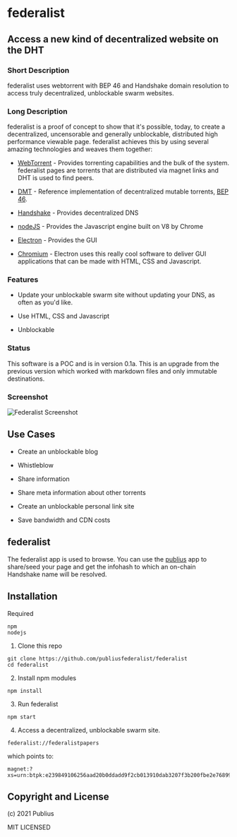 # federalist
## Access a new kind of decentralized website on the DHT

### Short Description

federalist uses webtorrent with BEP 46 and Handshake domain resolution to access truly decentralized, unblockable swarm websites.

### Long Description

federalist is a proof of concept to show that it's possible, today, to create a decentralized, uncensorable and generally unblockable, distributed high performance
viewable page.  federalist achieves this by using several amazing technologies and weaves them together:

- [WebTorrent](https://github.com/webtorrent) - Provides torrenting capabilities and the bulk of the system.  federalist pages are torrents that are
distributed via magnet links and DHT is used to find peers.

- [DMT](https://github.com/lmatteis/dmt) - Reference implementation of decentralized mutable torrents, [BEP 46](https://github.com/lmatteis/bittorrent.org/blob/master/beps/bep_0046.rst).

- [Handshake](https://github.com/handshake-org/) - Provides decentralized DNS

- [nodeJS](https://github.com/nodejs) - Provides the Javascript engine built on V8 by Chrome

- [Electron](https://github.com/electron) - Provides the GUI

- [Chromium](https://github.com/chromium/chromium) - Electron uses this really cool software to deliver GUI applications that can be made with HTML, CSS and Javascript.

### Features

- Update your unblockable swarm site without updating your DNS, as often as you'd like.

- Use HTML, CSS and Javascript

- Unblockable

### Status

This software is a POC and is in version 0.1a.  This is an upgrade from the previous version which worked with markdown files and only immutable destinations.

### Screenshot

![Federalist Screenshot](https://github.com/publiusfederalist/federalist/blob/master/federalist.png?raw=true)


## Use Cases

- Create an unblockable blog

- Whistleblow

- Share information

- Share meta information about other torrents

- Create an unblockable personal link site

- Save bandwidth and CDN costs

## federalist

The federalist app is used to browse.  You can use the [publius](https://github.com/publiusfederalist/publius) app to share/seed your page and get the infohash to which an on-chain Handshake name will be resolved.

## Installation

Required
```
npm
nodejs
```

1. Clone this repo
```
git clone https://github.com/publiusfederalist/federalist
cd federalist
```

2. Install npm modules
```
npm install
```

3. Run federalist
```
npm start
```

4. Access a decentralized, unblockable swarm site.
```
federalist://federalistpapers
```

which points to:

```
magnet:?xs=urn:btpk:e239849106256aad20b0ddadd9f2cb013910dab3207f3b200fbe2e76899cb6c2
```

## Copyright and License

(c) 2021 Publius

MIT LICENSED

